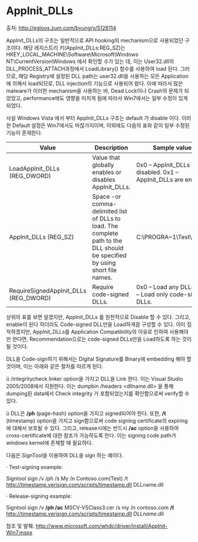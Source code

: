 # AppInit_DLLs

출처: http://egloos.zum.com/byung/v/5126114

AppInit_DLLs의 구조는 일반적으로 API hooking의 mechanism으로 사용되었던 구조이다. 해당 레지스트리 키(AppInit_DLLs:REG_SZ)는 HKEY_LOCAL_MACHINE\Software\Microsoft\Windows NT\CurrentVersion\Windows 에서 확인할 수가 있는 데, 이는 User32.dll의 DLL_PROCESS_ATTACH과정에서 LoadLibrary() 함수를 사용하여 load 된다. 그러므로, 해당 Registry에 설정된 DLL path는 user32.dll을 사용하는 모든 Application에 의해서 load되므로, DLL injection의 기능으로 사용되어 왔다. 이에 따라서 많은 malware가 이러한 mechanism을 사용하는 바, Dead Lock이나 Crash의 문제가 되었었고, performance에도 영향을 미치게 됨에 따라서 Win7에서는 일부 수정이 있게 되었다.

 

사실 Windows Vista 에서 부터 AppInit_DLLs 구조는 default 가 disable 이다. 이러한 Default 설정은 Win7에서도 마찮가지이며, 이외에도 다음의 표와 같이 일부 수정된 기능이 존재한다.

 

| **Value**                             | **Description**                                              | **Sample values**                                            |
| ------------------------------------- | ------------------------------------------------------------ | ------------------------------------------------------------ |
| LoadAppInit_DLLs (REG_DWORD)          | Value that globally enables or disables AppInit_DLLs.        | 0x0 – AppInit_DLLs are disabled. 0x1 – AppInit_DLLs are enabled. |
| AppInit_DLLs (REG_SZ)                 | Space -or comma-delimited list of DLLs to load. The complete path to the DLL should be specified by using short file names. | C:\PROGRA~1\Test\Test.dll                                    |
| RequireSignedAppInit_DLLs (REG_DWORD) | Require code-signed DLLs.                                    | 0x0 – Load any DLLs. 0x1 – Load only code-signed DLLs.       |

상위의 표를 보면 알겠지만, AppInit_DLLs 를 원천적으로 Disable 할 수 있다. 그리고, enable이 된다 하더라도 Code-signed DLL만을 Load하게끔 구성할 수 있다. 이미 짐작하겠지만, AppInit_DLLs를 Application Compatibility의 이유로 인하여 사용해야만 한다면, Recommendation으로는 code-signed DLLs만을 Load하도록 하는 것이 될 것이다.

 

DLL을 Code-sign하기 위해서는 Digital Signature를 Binary에 embedding 해야 할 것이며, 이는 아래와 같은 절차를 따르게 된다.

ü /integritycheck linker option을 가지고 DLL을 Link 한다. 이는 Visual Studio 2005/2008에서 지원한다. 이는 dumpbin /headers <dllname.dll> 을 통해 dumping된 data에서 Check integrity 가 포함되었는지를 확인함으로써 verify할 수 있다.

ü DLL은 **/ph** (page-hash) option을 가지고 signed되어야 한다. 또한, **/t** (timestamp) option을 가지고 sign함으로써 code signing certificate의 expiring에 대해서 보호될 수 있다. 그리고, release시에는 반드시 **/ac** option을 사용하여 cross-certificate에 대한 참조가 가능하도록 한다. 이는 signing code path가 windows kernel에 존재할 때 필요하다.

 

다음은 SignTool을 이용하여 DLL을 sign 하는 예이다.

 

·     Test-signing example:

Signtool sign /v /ph /s My /n Contoso.com(Test) /t http://timestamp.verisign.com/scripts/timestamp.dll DLLname.dll

 

·     Release-signing example:

Signtool sign /v **/ph /ac** MSCV-VSClass3.cer /s my /n contoso.com **/t** http://timestamp.verisign.com/scripts/timestamp.dll *DLLname*.dll

 

참조 및 발췌: http://www.microsoft.com/whdc/driver/install/AppInit-Win7.mspx



